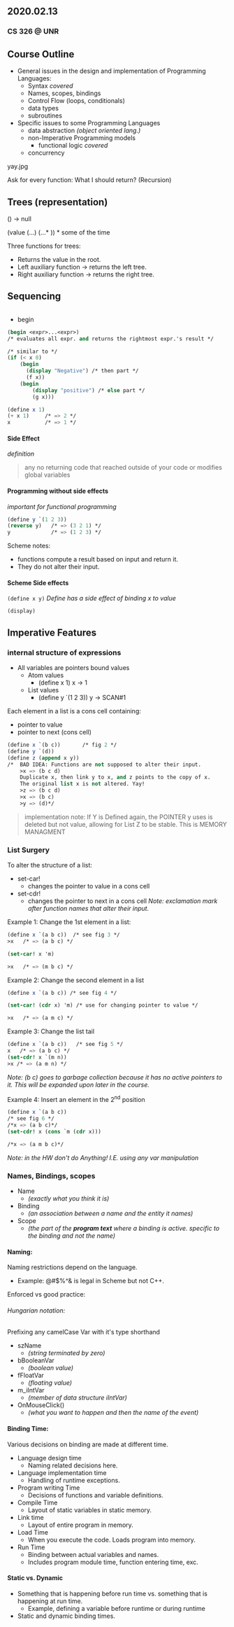 ## 2020.02.13
### CS 326 @ UNR

## Course Outline
* General issues in the design and implementation of Programming Languages:
  - Syntax  _covered_
  - Names, scopes, bindings
  - Control Flow (loops, conditionals)
  - data types
  - subroutines
* Specific issues to some Programming Languages
  - data abstraction _(object oriented lang.)_
  - non-Imperative Programming models
    - functional logic _covered_
  - concurrency

yay.jpg

Ask for every function: What I should return? (Recursion)


## Trees (representation)

() &rightarrow; null

(value (...) (...* ))  * some of the time

Three functions for trees:
- Returns the value in the root.
- Left auxiliary function &rightarrow; returns the left tree.
- Right auxiliary function &rightarrow; returns the right tree.


## Sequencing
```C++

```
* begin

```Scheme
(begin <expr>...<expr>)
/* evaluates all expr. and returns the rightmost expr.'s result */

/* similar to */
(if (< x 0)
    (begin
      (display "Negative") /* then part */
      (f x))
    (begin
        (display "positive") /* else part */
        (g x)))    

(define x 1)
(+ x 1)     /* => 2 */
x           /* => 1 */
```

#### Side Effect
_definition_
>any no returning code that reached outside of your code or modifies global variables

#### Programming without side effects
_important for functional programming_
```Scheme
(define y `(1 2 3))
(reverse y)   /* => (3 2 1) */
y             /* => (1 2 3) */
```

Scheme notes:
- functions compute a result based on input and return it.
- They do not alter their input.

#### Scheme Side effects
`(define x y)` _Define has a side effect of binding x to value_

`(display)`

## Imperative Features
### internal structure of expressions
* All variables are pointers bound values
  - Atom values
    - (define x 1)    x &rightarrow; 1
  - List values
    - (define y `(1 2 3)) y &rightarrow; SCAN#1


Each element in a list is a cons cell containing:
- pointer to value
- pointer to next (cons cell)
```Scheme
(define x `(b c))       /* fig 2 */
(define y `(d))
(define z (append x y))
/*  BAD IDEA: Functions are not supposed to alter their input.
    >x => (b c d)
    Duplicate x, then link y to x, and z points to the copy of x.
    The original list x is not altered. Yay!
    >z => (b c d)
    >x => (b c)
    >y => (d)*/
```

>implementation note:
If Y is Defined again, the POINTER y uses is deleted but not value, allowing for List Z to be stable. This is MEMORY MANAGMENT


### List Surgery
To alter the structure of a list:
- set-car!
  - changes the pointer to value in a cons cell
- set-cdr!
  - changes the pointer to next in a cons cell
_Note: exclamation mark after function names that alter their input._

Example 1:
Change the 1st element in a list:
```Scheme
(define x `(a b c))  /* see fig 3 */
>x   /* => (a b c) */

(set-car! x 'm)

>x   /* => (m b c) */
```

Example 2:
Change the second element in a list

```Scheme
(define x `(a b c)) /* see fig 4 */

(set-car! (cdr x) 'm) /* use for changing pointer to value */

>x   /* => (a m c) */
```

Example 3:
Change the list tail

```Scheme
(define x `(a b c))   /* see fig 5 */
x   /* => (a b c) */
(set-cdr! x `(m n))
>x /* => (a m n) */
```
_Note: (b c) goes to garbage collection because it has no active pointers to it.
This will be expanded upon later in the course._

Example 4:
Insert an element in the 2<sup>nd</sup> position
```Scheme
(define x `(a b c))
/* see fig 6 */
/*x => (a b c)*/
(set-cdr! x (cons `m (cdr x)))

/*x => (a m b c)*/
```

_Note: in the HW don't do Anything! I.E. using any var manipulation_

### Names, Bindings, scopes

* Name
  - _(exactly what you think it is)_
* Binding
  - _(an association between a name and the entity it names)_
* Scope
  - _(the part of the **program text** where a binding is active. specific to the binding and not the name)_

#### Naming:
Naming restrictions depend on the language.
- Example: @#$%^& is legal in Scheme but not C++.

Enforced vs good practice:

###### Hungarian notation:
Prefixing any camelCase Var with it's type shorthand
* szName
  - _(string terminated by zero)_
* bBooleanVar
  - _(boolean value)_
* fFloatVar
  - _(floating value)_
* m_iIntVar
  - _(member of data structure iIntVar)_
* OnMouseClick()
  - _(what you want to happen and then the name of the event)_


#### Binding Time:
Various decisions on binding are made at different time.
* Language design time
  - Naming related decisions here.
* Language implementation time
  - Handling of runtime exceptions.
* Program writing Time
  - Decisions of functions and variable definitions.
* Compile Time
  - Layout of static variables in static memory.
* Link time
  - Layout of entire program in memory.
* Load Time
  - When you execute the code. Loads program into memory.
* Run Time
  - Binding between actual variables and names.
  - Includes program module time, function entering time, exc.

#### Static vs. Dynamic
- Something that is happening before run time vs. something that is happening at run time.
  - Example, defining a variable before runtime or during runtime
- Static and dynamic binding times.

